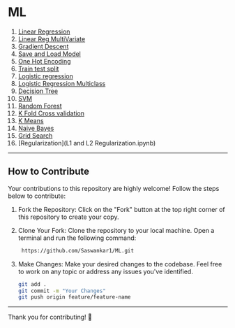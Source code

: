 # ML

1. [Linear Regression](1_linear_regression.ipynb)
2. [Linear Reg MultiVariate](2_linear_regression_multivariate.ipynb)
3. [Gradient Descent](gradient_descent.ipynb)
4. [Save and Load Model](4_save_and_load_model_using_pickle.ipynb)
5. [One Hot Encoding](one_hot_encoding.ipynb)
6. [Train test split](train_test_split.ipynb)
7. [Logistic regression](7_logistic_regression.ipynb)
8. [Logistic Regression Multiclass](8_logistic_regression_multiclass.ipynb)
9. [Decision Tree](9_decision_tree.ipynb)
10. [SVM](10_svm.ipynb)
11. [Random Forest](11_random_forest.ipynb)
12. [K Fold Cross validation](12_k_fold.ipynb)
13. [K Means](13_kmeans_tutorial.ipynb)
14. [Naive Bayes](14_naive_bayes_1_titanic_survival_prediction.ipynb)
15. [Grid Search](15_grid_search.ipynb)
16. [Regularization](L1 and L2 Regularization.ipynb)
----------------------------------------------------------------------------------------------

## How to Contribute

Your contributions to this repository are highly welcome! Follow the steps below to contribute:

1. Fork the Repository:
   Click on the "Fork" button at the top right corner of this repository to create your copy.

2. Clone Your Fork:
   Clone the repository to your local machine. Open a terminal and run the following command:
   ```bash
    https://github.com/Saswankar1/ML.git
   ```
3. Make Changes:
   Make your desired changes to the codebase. Feel free to work on any topic or address any issues you've identified.
   ```bash
   git add .
   git commit -m "Your Changes"
   git push origin feature/feature-name
   ```
----------------------------------------------------------------------------------------------


Thank you for contributing! 🚀
